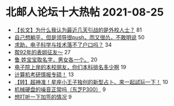 # 北邮人论坛十大热帖 2021-08-25

- [【长文】为什么我认为最近几天引战的是外校人士？](https://bbs.byr.cn/article/Talking/6296282) 81
- [自己想躺平，但是领导很push，而又很怂，不敢明说](https://bbs.byr.cn/article/WorkLife/1172339) 50
- [求助，电子科学与技术落不了户口吗？](https://bbs.byr.cn/article/Job/2140140) 34
- [帮92年的表姐征友～](https://bbs.byr.cn/article/Friends/2003085) 27
- [鲁 姓宝宝取名字，男女各一个。](https://bbs.byr.cn/article/Poetry/35435) 20
- [电子院上岸的本校朋友，你们本科排名多少啊](https://bbs.byr.cn/article/AimGraduate/1210035) 19
- [计算机考研慎报专硕！](https://bbs.byr.cn/article/Picture/3297455) 13
- [【转】超神准！星座小王子独创的新型占卜、來一起試玩一下！](https://bbs.byr.cn/article/Constellations/326533) 10
- [机械硬盘的噪音正常吗（东芝P300）](https://bbs.byr.cn/article/HardWare/224039) 9
- [想打听一下加签的情况](https://bbs.byr.cn/article/GoAbroad/379331) 9


